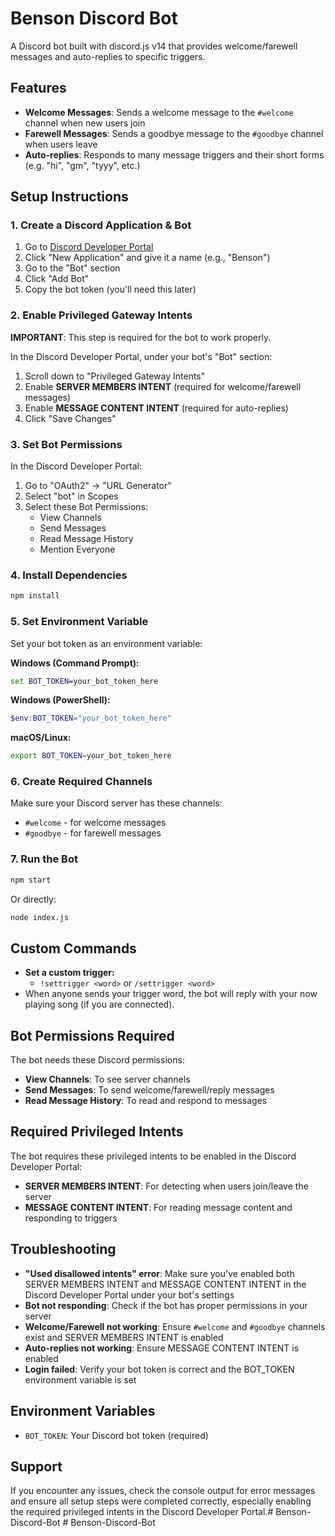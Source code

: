 # Benson Discord Bot

A Discord bot built with discord.js v14 that provides welcome/farewell messages and auto-replies to specific triggers.

## Features

- **Welcome Messages**: Sends a welcome message to the `#welcome` channel when new users join
- **Farewell Messages**: Sends a goodbye message to the `#goodbye` channel when users leave
- **Auto-replies**: Responds to many message triggers and their short forms (e.g. "hi", "gm", "tyyy", etc.)

## Setup Instructions

### 1. Create a Discord Application & Bot

1. Go to [Discord Developer Portal](https://discord.com/developers/applications)
2. Click "New Application" and give it a name (e.g., "Benson")
3. Go to the "Bot" section
4. Click "Add Bot"
5. Copy the bot token (you'll need this later)

### 2. Enable Privileged Gateway Intents

**IMPORTANT**: This step is required for the bot to work properly.

In the Discord Developer Portal, under your bot's "Bot" section:
1. Scroll down to "Privileged Gateway Intents"
2. Enable **SERVER MEMBERS INTENT** (required for welcome/farewell messages)
3. Enable **MESSAGE CONTENT INTENT** (required for auto-replies)
4. Click "Save Changes"

### 3. Set Bot Permissions

In the Discord Developer Portal:
1. Go to "OAuth2" → "URL Generator"
2. Select "bot" in Scopes
3. Select these Bot Permissions:
   - View Channels
   - Send Messages
   - Read Message History
   - Mention Everyone

### 4. Install Dependencies

```bash
npm install
```

### 5. Set Environment Variable

Set your bot token as an environment variable:

**Windows (Command Prompt):**
```cmd
set BOT_TOKEN=your_bot_token_here
```

**Windows (PowerShell):**
```powershell
$env:BOT_TOKEN="your_bot_token_here"
```

**macOS/Linux:**
```bash
export BOT_TOKEN=your_bot_token_here
```

### 6. Create Required Channels

Make sure your Discord server has these channels:
- `#welcome` - for welcome messages
- `#goodbye` - for farewell messages

### 7. Run the Bot

```bash
npm start
```

Or directly:
```bash
node index.js
```

## Custom Commands

- **Set a custom trigger:**
  - `!settrigger <word>` or `/settrigger <word>`
- When anyone sends your trigger word, the bot will reply with your now playing song (if you are connected).

## Bot Permissions Required

The bot needs these Discord permissions:
- **View Channels**: To see server channels
- **Send Messages**: To send welcome/farewell/reply messages
- **Read Message History**: To read and respond to messages

## Required Privileged Intents

The bot requires these privileged intents to be enabled in the Discord Developer Portal:
- **SERVER MEMBERS INTENT**: For detecting when users join/leave the server
- **MESSAGE CONTENT INTENT**: For reading message content and responding to triggers

## Troubleshooting

- **"Used disallowed intents" error**: Make sure you've enabled both SERVER MEMBERS INTENT and MESSAGE CONTENT INTENT in the Discord Developer Portal under your bot's settings
- **Bot not responding**: Check if the bot has proper permissions in your server
- **Welcome/Farewell not working**: Ensure `#welcome` and `#goodbye` channels exist and SERVER MEMBERS INTENT is enabled
- **Auto-replies not working**: Ensure MESSAGE CONTENT INTENT is enabled
- **Login failed**: Verify your bot token is correct and the BOT_TOKEN environment variable is set

## Environment Variables

- `BOT_TOKEN`: Your Discord bot token (required)

## Support

If you encounter any issues, check the console output for error messages and ensure all setup steps were completed correctly, especially enabling the required privileged intents in the Discord Developer Portal.#   B e n s o n - D i s c o r d - B o t  
 #   B e n s o n - D i s c o r d - B o t  
 